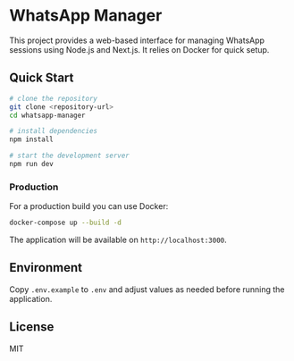 # WhatsApp Manager

This project provides a web-based interface for managing WhatsApp sessions using Node.js and Next.js. It relies on Docker for quick setup.

## Quick Start

```bash
# clone the repository
git clone <repository-url>
cd whatsapp-manager

# install dependencies
npm install

# start the development server
npm run dev
```

### Production

For a production build you can use Docker:

```bash
docker-compose up --build -d
```

The application will be available on `http://localhost:3000`.

## Environment

Copy `.env.example` to `.env` and adjust values as needed before running the application.

## License

MIT
